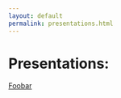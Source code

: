 ```yaml
---
layout: default
permalink: presentations.html
---
```


<div id="home">
  <h1>Presentations:</h1>
  <a href="https://aressec.github.io/AutomatedSDL/test.html">Foobar</a>
</div>
